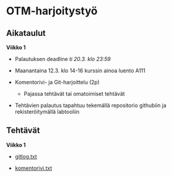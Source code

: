 # OTM-harjoitystyö

## Aikataulut

**Viikko 1**

* Palautuksen deadline *ti 20.3. klo 23:59*

* Maanantaina 12.3. klo 14-16 kurssin ainoa luento A111

* Komentorivi- ja Git-harjoittelu (2p)

	* Pajassa tehtävät tai omatoimiset tehtävät

* Tehtävien palautus tapahtuu tekemällä repositorio githubiin ja rekisteröitymällä labtooliin

## Tehtävät

**Viikko 1**

* [gitlog.txt](https://github.com/lchz/otm-harjoitustyo/blob/master/laskarit/viikko1/gitlog.txt)

* [komentorivi.txt](https://github.com/lchz/otm-harjoitustyo/blob/master/laskarit/viikko1/komentorivi.txt)

